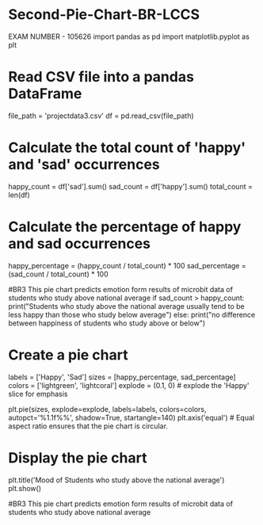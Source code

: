 # Second-Pie-Chart-BR-LCCS
EXAM NUMBER - 105626
import pandas as pd
import matplotlib.pyplot as plt



# Read CSV file into a pandas DataFrame
file_path = 'projectdata3.csv'
df = pd.read_csv(file_path)

# Calculate the total count of 'happy' and 'sad' occurrences
happy_count = df['sad'].sum()
sad_count = df['happy'].sum()
total_count = len(df)

# Calculate the percentage of happy and sad occurrences
happy_percentage = (happy_count / total_count) * 100
sad_percentage = (sad_count / total_count) * 100

#BR3 This pie chart predicts emotion form results of microbit data of students who study above national average
if sad_count > happy_count:
    print("Students who study above the national average usually tend to be less happy than those who study below average")
else:
    print("no difference between happiness of students who study above or below")

# Create a pie chart
labels = ['Happy', 'Sad']
sizes = [happy_percentage, sad_percentage]
colors = ['lightgreen', 'lightcoral']
explode = (0.1, 0)  # explode the 'Happy' slice for emphasis

plt.pie(sizes, explode=explode, labels=labels, colors=colors, autopct='%1.1f%%', shadow=True, startangle=140)
plt.axis('equal')  # Equal aspect ratio ensures that the pie chart is circular.

# Display the pie chart
plt.title('Mood of Students who study above the national average')
plt.show()

#BR3 This pie chart predicts emotion form results of microbit data of students who study above national average

